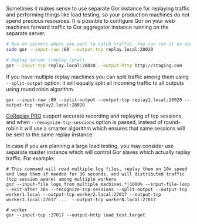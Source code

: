 Sometimes it makes sense to use separate Gor instance for replaying traffic and performing things like load testing, so your production machines do not spend precious resources. It is possible to configure Gor on your web machines forward traffic to Gor aggregator instance running on the separate server.

```bash
# Run on servers where you want to catch traffic. You can run it on each `web` machine.
sudo gor --input-raw :80 --output-tcp replay.local:28020

# Replay server (replay.local).
gor --input-tcp replay.local:28020 --output-http http://staging.com
```

If you have multiple replay machines you can split traffic among them using `--split-output` option: it will equally split all incoming traffic to all outputs using round robin algorithm.
```
gor --input-raw :80 --split-output --output-tcp replay1.local:28020 --output-tcp replay2.local:28020
```

[GoReplay PRO](https://goreplay.org/pro.html) support accurate recording and replaying of tcp sessions, and when `--recognize-tcp-sessions` option is passed, instead of round-robin it will use a smarter algorithm which ensures that same sessions will be sent to the same replay instance.


In case if you are planning a large load testing, you may consider use separate master instance which will control Gor slaves which actually replay traffic. For example:
```
# This command will read multiple log files, replay them on 10x speed and loop them if needed for 30 seconds, and will distributed traffic (tcp session aware) among multiple workers
gor --input-file logs_from_multiple_machines.*|1000% --input-file-loop --exit-after 30s --recognize-tcp-sessions --split-output --output-tcp worker1.local --output-tcp worker2.local:27017 --output-tcp worker3.local:27017 ...  --output-tcp workerN.local:27017

# worker 
gor --input-tcp :27017 --output-http load_test.target
```
